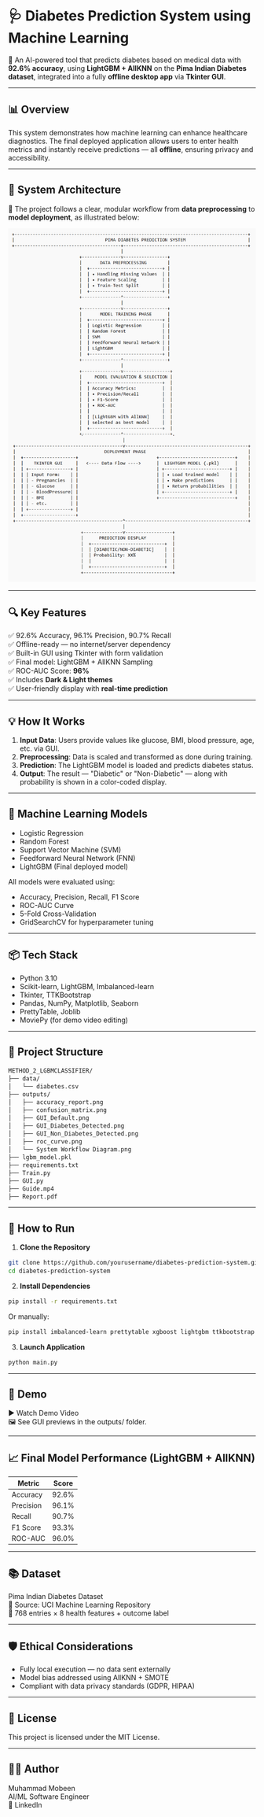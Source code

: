 # 🩺 Diabetes Prediction System using Machine Learning

🎯 An AI-powered tool that predicts diabetes based on medical data with **92.6% accuracy**, using **LightGBM + AllKNN** on the **Pima Indian Diabetes dataset**, integrated into a fully **offline desktop app** via **Tkinter GUI**.

---

## 📊 Overview

This system demonstrates how machine learning can enhance healthcare diagnostics. The final deployed application allows users to enter health metrics and instantly receive predictions — all **offline**, ensuring privacy and accessibility.

---

## 🔧 System Architecture

📌 The project follows a clear, modular workflow from **data preprocessing** to **model deployment**, as illustrated below:

![System Workflow](outputs/System%20Workflow%20Diagram.png)

---

## 🔍 Key Features

✅ 92.6% Accuracy, 96.1% Precision, 90.7% Recall  
✅ Offline-ready — no internet/server dependency  
✅ Built-in GUI using Tkinter with form validation  
✅ Final model: LightGBM + AllKNN Sampling  
✅ ROC-AUC Score: **96%**  
✅ Includes **Dark & Light themes**  
✅ User-friendly display with **real-time prediction**

---

## 💡 How It Works

1. **Input Data**: Users provide values like glucose, BMI, blood pressure, age, etc. via GUI.
2. **Preprocessing**: Data is scaled and transformed as done during training.
3. **Prediction**: The LightGBM model is loaded and predicts diabetes status.
4. **Output**: The result — "Diabetic" or "Non-Diabetic" — along with probability is shown in a color-coded display.

---

## 🧠 Machine Learning Models

- Logistic Regression  
- Random Forest  
- Support Vector Machine (SVM)  
- Feedforward Neural Network (FNN)  
- LightGBM (Final deployed model)

All models were evaluated using:

- Accuracy, Precision, Recall, F1 Score  
- ROC-AUC Curve  
- 5-Fold Cross-Validation  
- GridSearchCV for hyperparameter tuning

---

## 📦 Tech Stack

- Python 3.10  
- Scikit-learn, LightGBM, Imbalanced-learn  
- Tkinter, TTKBootstrap  
- Pandas, NumPy, Matplotlib, Seaborn  
- PrettyTable, Joblib  
- MoviePy (for demo video editing)

---

## 📁 Project Structure

```
METHOD_2_LGBMCLASSIFIER/
├── data/
│   └── diabetes.csv
├── outputs/
│   ├── accuracy_report.png
│   ├── confusion_matrix.png
│   ├── GUI_Default.png
│   ├── GUI_Diabetes_Detected.png
│   ├── GUI_Non_Diabetes_Detected.png
│   ├── roc_curve.png
│   └── System Workflow Diagram.png
├── lgbm_model.pkl
├── requirements.txt
├── Train.py
├── GUI.py
├── Guide.mp4
├── Report.pdf
```

---

## 🧪 How to Run

1. **Clone the Repository**  
```bash
git clone https://github.com/yourusername/diabetes-prediction-system.git
cd diabetes-prediction-system
```

2. **Install Dependencies**  
```bash
pip install -r requirements.txt
```
Or manually:
```bash
pip install imbalanced-learn prettytable xgboost lightgbm ttkbootstrap pandas joblib matplotlib seaborn
```

3. **Launch Application**  
```bash
python main.py
```

---

## 🎥 Demo

▶️ Watch Demo Video  
🖼 See GUI previews in the outputs/ folder.

---

## 📈 Final Model Performance (LightGBM + AllKNN)

| Metric    | Score |
|-----------|-------|
| Accuracy  | 92.6% |
| Precision | 96.1% |
| Recall    | 90.7% |
| F1 Score  | 93.3% |
| ROC-AUC   | 96.0% |

---

## 📚 Dataset

Pima Indian Diabetes Dataset  
📌 Source: UCI Machine Learning Repository  
🔢 768 entries × 8 health features + outcome label

---

## 🛡 Ethical Considerations

- Fully local execution — no data sent externally  
- Model bias addressed using AllKNN + SMOTE  
- Compliant with data privacy standards (GDPR, HIPAA)

---

## 📜 License

This project is licensed under the MIT License.

---

## 👨‍💻 Author

Muhammad Mobeen  
AI/ML Software Engineer  
🔗 LinkedIn


